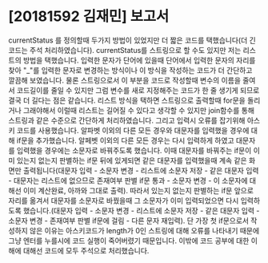 # [20181592 김재민] 보고서
currentStatus 를 정의할때 두가지 방법이 있었지만 더 짧은 코드를 택했습니다(더 긴 코드는 주석 처리하였습니다). currentStatus를 스트링으로 할 수도 있지만 저는 리스트의 방법을 택했습니다. 입력한 문자가 단어에 있을때 단어에서 입력한 문자의 자리를 찾아 "_"를 입력한 문자로 변경하는 방식이나 이 방식을 작성하는 코드가 더 간단하고 깔끔해 보였습니다. 물론 스트링으로서 이 부분을 코드로 작성할때 변수의 이름을 줄여서 코드길이를 줄일 수 있지만 그럼 변수를 새로 지정해주는 코드가 한 줄 생기게 되므로 결국 더 길다는 점은 같습니다. 리스트 방식을 택하면 스트링으로 출력할때 for문을 돌리거나 그래야해서 이럴때 리스트는 길어질 수 있다고 생각할 수 있지만 join함수를 통해 스트링과 같은 수준으로 간단하게 처리하였습니다. 그리고 입력시 오류를 잡기위해 아스키 코드를 사용했습니다. 알파벳 이외의 다른 모든 경우와 대문자를 입력했을 경우에 대해 if문을 추가했습니다. 알페벳 이외의 다른 모든 경우는 다시 입력하게 하였고 대문자를 입력했을 경우에는 소문자로 바꿔주도록 했습니다. 이때 대문자를 바꿔주는 if문이 이미 있는지 없는지 판별하는 if문 뒤에 있게되면 같은 대문자를 입력했을때 계속 같은 화면만 출력됩니다(대문자 입력 - 소문자 변경 - 리스트에 소문자 저장 - 같은 대문자 입력 - 대문자는 리스트에 없으므로 존재여부 판별 if문 통과 - 소문자 변경 - 이 소문자에 대해선 이미 계산완료, 아까와 그대로 출력). 따라서 있는지 없는지 판별하는 if문 앞으로 자리를 옮겨서 대문자를 소문자로 바꿨을때 그 소문자가 이미 입력되었으면 다시 입력하도록 했습니다.(대문자 입력 - 소문자 변경 - 리스트에 소문자 저장 - 같은 대문자 입력 - 소문자 변경 - 존재여부 판별 if문에 걸림 - 다른 문자 재입력). 단 가장 첫 if문으로서 작성하지 않은 이유는 아스키코드가 length가 0인 스트링에 대해 오류를 나타내기 때문에 그냥 엔터를 누를시에 코드 실행이 죽어버렸기 때문입니다. 이밖에 코드 공부에 대한 이해에 대해선 코드에 모두 주석으로 처리했습니다.
